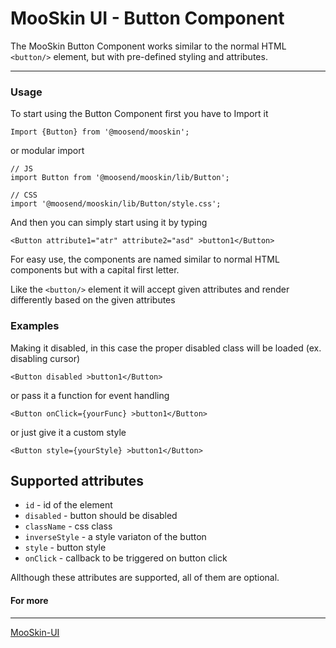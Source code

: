 # MooSkin UI - Button Component

The MooSkin Button Component works similar to the normal HTML `<button/>` element, but with pre-defined styling and attributes.

___

### Usage

To start using the Button Component first you have to Import it

```
Import {Button} from '@moosend/mooskin';
```
or modular import
```
// JS
import Button from '@moosend/mooskin/lib/Button';

// CSS
import '@moosend/mooskin/lib/Button/style.css';
```

And then you can simply start using it by typing

```
<Button attribute1="atr" attribute2="asd" >button1</Button>
```

For easy use, the components are named similar to normal HTML components but with a capital first letter.

Like the `<button/>` element it will accept given attributes and render differently based on the given attributes

### Examples


Making it disabled, in this case the proper disabled class will be loaded (ex. disabling cursor)

```
<Button disabled >button1</Button>
```

or pass it a function for event handling

```
<Button onClick={yourFunc} >button1</Button>
```

or just give it a custom style

```
<Button style={yourStyle} >button1</Button>
```

<div class="playground-doc">

## Supported attributes

* `id` - id of the element
* `disabled` - button should be disabled
* `className` - css class
* `inverseStyle` - a style variaton of the button 
* `style` - button style
* `onClick` - callback to be triggered on button click

</div>

Allthough these attributes are supported, all of them are optional.


#### For more

___

[MooSkin-UI](https://github.com/moosend/mooskin-ui)